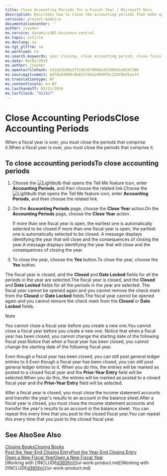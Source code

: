 ```yaml
---
title: Close Accounting Periods for a Fiscal Year | Microsoft Docs
description: Describes how to close the accounting periods that make up the fiscal year.
services: project-madeira
documentationcenter: ''
author: jswymer
ms.service: dynamics365-business-central
ms.topic: article
ms.devlang: na
ms.tgt_pltfrm: na
ms.workload: na
ms.search.keywords: year closing, close accounting period, close fiscal year, bank account detailed trial balance
ms.date: 04/01/2019
ms.author: jswymer
ms.openlocfilehash: e51d25b90a3f51953479906a35380541e02d7380
ms.sourcegitcommit: bd78a5d990c9e83174da1409076c22df8b35eafd
ms.translationtype: HT
ms.contentlocale: en-NZ
ms.lasthandoff: 03/31/2019
ms.locfileid: "922927"
---
```

# <a name="close-accounting-periods"></a><span data-ttu-id="ca1e2-103">Close Accounting Periods</span><span class="sxs-lookup"><span data-stu-id="ca1e2-103">Close Accounting Periods</span></span>
<span data-ttu-id="ca1e2-104">When a fiscal year is over, you must close the periods that comprise it.</span><span class="sxs-lookup"><span data-stu-id="ca1e2-104">When a fiscal year is over, you must close the periods that comprise it.</span></span>

## <a name="to-close-accounting-periods"></a><span data-ttu-id="ca1e2-105">To close accounting periods</span><span class="sxs-lookup"><span data-stu-id="ca1e2-105">To close accounting periods</span></span>
1. <span data-ttu-id="ca1e2-106">Choose the ![Lightbulb that opens the Tell Me feature](media/ui-search/search_small.png "Tell me what you want to do") icon, enter **Accounting Periods**, and then choose the related link.</span><span class="sxs-lookup"><span data-stu-id="ca1e2-106">Choose the ![Lightbulb that opens the Tell Me feature](media/ui-search/search_small.png "Tell me what you want to do") icon, enter **Accounting Periods**, and then choose the related link.</span></span>
2. <span data-ttu-id="ca1e2-107">On the **Accounting Periods** page, choose the **Close Year** action.</span><span class="sxs-lookup"><span data-stu-id="ca1e2-107">On the **Accounting Periods** page, choose the **Close Year** action.</span></span>

    <span data-ttu-id="ca1e2-108">If more than one fiscal year is open, the earliest one is automatically selected to be closed.</span><span class="sxs-lookup"><span data-stu-id="ca1e2-108">If more than one fiscal year is open, the earliest one is automatically selected to be closed.</span></span> <span data-ttu-id="ca1e2-109">A message displays identifying the year that will close and the consequences of closing the year.</span><span class="sxs-lookup"><span data-stu-id="ca1e2-109">A message displays identifying the year that will close and the consequences of closing the year.</span></span>
3. <span data-ttu-id="ca1e2-110">To close the year, choose the **Yes** button.</span><span class="sxs-lookup"><span data-stu-id="ca1e2-110">To close the year, choose the **Yes** button.</span></span>

<span data-ttu-id="ca1e2-111">The fiscal year is closed, and the **Closed** and **Date Locked** fields for all the periods in the year are selected.</span><span class="sxs-lookup"><span data-stu-id="ca1e2-111">The fiscal year is closed, and the **Closed** and **Date Locked** fields for all the periods in the year are selected.</span></span> <span data-ttu-id="ca1e2-112">The fiscal year cannot be opened again and you cannot remove the check mark from the **Closed** or **Date Locked** fields.</span><span class="sxs-lookup"><span data-stu-id="ca1e2-112">The fiscal year cannot be opened again and you cannot remove the check mark from the **Closed** or **Date Locked** fields.</span></span>

> [!NOTE]  
>   <span data-ttu-id="ca1e2-113">You cannot close a fiscal year before you create a new one.</span><span class="sxs-lookup"><span data-stu-id="ca1e2-113">You cannot close a fiscal year before you create a new one.</span></span> <span data-ttu-id="ca1e2-114">Notice that when a fiscal year has been closed, you cannot change the starting date of the following fiscal year.</span><span class="sxs-lookup"><span data-stu-id="ca1e2-114">Notice that when a fiscal year has been closed, you cannot change the starting date of the following fiscal year.</span></span>

<span data-ttu-id="ca1e2-115">Even though a fiscal year has been closed, you can still post general ledger entries to it.</span><span class="sxs-lookup"><span data-stu-id="ca1e2-115">Even though a fiscal year has been closed, you can still post general ledger entries to it.</span></span> <span data-ttu-id="ca1e2-116">When you do this, the entries will be marked as posted to a closed fiscal year and the **Prior-Year Entry** field will be selected.</span><span class="sxs-lookup"><span data-stu-id="ca1e2-116">When you do this, the entries will be marked as posted to a closed fiscal year and the **Prior-Year Entry** field will be selected.</span></span>

<span data-ttu-id="ca1e2-117">After a fiscal year is closed, you must close the income statement accounts and transfer the year's results to an account in the balance sheet.</span><span class="sxs-lookup"><span data-stu-id="ca1e2-117">After a fiscal year is closed, you must close the income statement accounts and transfer the year's results to an account in the balance sheet.</span></span> <span data-ttu-id="ca1e2-118">You can repeat this every time that you post to the closed fiscal year.</span><span class="sxs-lookup"><span data-stu-id="ca1e2-118">You can repeat this every time that you post to the closed fiscal year.</span></span>

## <a name="see-also"></a><span data-ttu-id="ca1e2-119">See Also</span><span class="sxs-lookup"><span data-stu-id="ca1e2-119">See Also</span></span>
[<span data-ttu-id="ca1e2-120">Closing Books</span><span class="sxs-lookup"><span data-stu-id="ca1e2-120">Closing Books</span></span>](year-close-books.md)  
[<span data-ttu-id="ca1e2-121">Post the Year-End Closing Entry</span><span class="sxs-lookup"><span data-stu-id="ca1e2-121">Post the Year-End Closing Entry</span></span>](year-how-post-year-end-close-entry.md)  
[<span data-ttu-id="ca1e2-122">Open a New Fiscal Year</span><span class="sxs-lookup"><span data-stu-id="ca1e2-122">Open a New Fiscal Year</span></span>](finance-how-open-new-fiscal-year.md)  
<span data-ttu-id="ca1e2-123">[Working with [!INCLUDE[d365fin](includes/d365fin_md.md)]](ui-work-product.md)</span><span class="sxs-lookup"><span data-stu-id="ca1e2-123">[Working with [!INCLUDE[d365fin](includes/d365fin_md.md)]](ui-work-product.md)</span></span>

